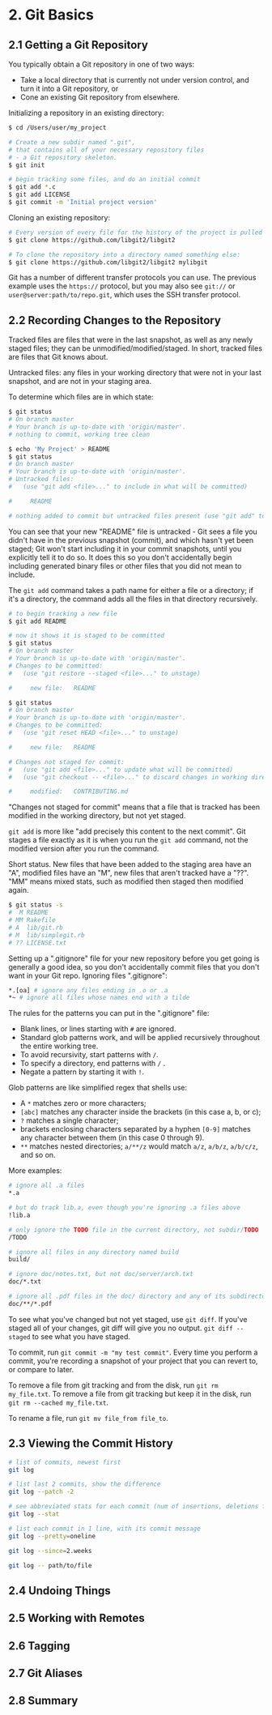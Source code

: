# 2. Git Basics
## 2.1 Getting a Git Repository
You typically obtain a Git repository in one of two ways:
- Take a local directory that is currently not under version control, and turn it into a Git repository, or
- Cone an existing Git repository from elsewhere.

Initializing a repository in an existing directory:
```sh
$ cd /Users/user/my_project

# Create a new subdir named ".git", 
# that contains all of your necessary repository files 
# - a Git repository skeleton. 
$ git init

# begin tracking some files, and do an initial commit
$ git add *.c
$ git add LICENSE
$ git commit -m 'Initial project version'

```

Cloning an existing repository:
```sh
# Every version of every file for the history of the project is pulled down by default, when you run git clone
$ git clone https://github.com/libgit2/libgit2

# To clone the repository into a directory named something else:
$ git clone https://github.com/libgit2/libgit2 mylibgit

```

Git has a number of different transfer protocols you can use. The previous example uses the `https://` protocol, but you may also see `git://` or `user@server:path/to/repo.git`, which uses the SSH transfer protocol.

## 2.2 Recording Changes to the Repository
Tracked files are files that were in the last snapshot, as well as any newly staged files; they can be unmodified/modified/staged. In short, tracked files are files that Git knows about.

Untracked files: any files in your working directory that were not in your last snapshot, and are not in your staging area. 

To determine which files are in which state:
```sh
$ git status
# On branch master
# Your branch is up-to-date with 'origin/master'.
# nothing to commit, working tree clean

$ echo 'My Project' > README
$ git status
# On branch master
# Your branch is up-to-date with 'origin/master'.
# Untracked files:
#   (use "git add <file>..." to include in what will be committed)

#     README

# nothing added to commit but untracked files present (use "git add" to track)
```

You can see that your new "README" file is untracked - Git sees a file you didn't have in the previous snapshot (commit), and which hasn't yet been staged; Git won't start including it in your commit snapshots, until you explicitly tell it to do so. It does this so you don't accidentally begin including generated binary files or other files that you did not mean to include.

The `git add` command takes a path name for either a file or a directory; if it's a directory, the command adds all the files in that directory recursively.
```sh
# to begin tracking a new file
$ git add README

# now it shows it is staged to be committed
$ git status
# On branch master
# Your branch is up-to-date with 'origin/master'.
# Changes to be committed:
#   (use "git restore --staged <file>..." to unstage)

#     new file:   README

$ git status
# On branch master
# Your branch is up-to-date with 'origin/master'.
# Changes to be committed:
#   (use "git reset HEAD <file>..." to unstage)

#     new file:   README

# Changes not staged for commit:
#   (use "git add <file>..." to update what will be committed)
#   (use "git checkout -- <file>..." to discard changes in working directory)

#     modified:   CONTRIBUTING.md
```
"Changes not staged for commit" means that a file that is tracked has been modified in the working directory, but not yet staged.

`git add` is more like "add precisely this content to the next commit". Git stages a file exactly as it is when you run the `git add` command, not the modified version after you run the command.

Short status. New files that have been added to the staging area have an "A", modified files have an "M", new files that aren't tracked have a "??". "MM" means mixed stats, such as modified then staged then modified again.  
```sh
$ git status -s
#  M README
# MM Rakefile
# A  lib/git.rb
# M  lib/simplegit.rb
# ?? LICENSE.txt
```

Setting up a ".gitignore" file for your new repository before you get going is generally a good idea, so you don't accidentally commit files that you don't want in your Git repo. Ignoring files ".gitignore":
```sh
*.[oa] # ignore any files ending in .o or .a
*~ # ignore all files whose names end with a tilde
```

The rules for the patterns you can put in the ".gitignore" file:
- Blank lines, or lines starting with `#` are ignored.
- Standard glob patterns work, and will be applied recursively throughout the entire working tree.
- To avoid recursivity, start patterns with `/`.
- To specify a directory, end patterns with `/` .
- Negate a pattern by starting it with `!`.

Glob patterns are like simplified regex that shells use:
- A `*` matches zero or more characters; 
- `[abc]` matches any character inside the brackets (in this case a, b, or c);
- `?` matches a single character; 
- brackets enclosing characters separated by a hyphen `[0-9]` matches any character between them (in this case 0 through 9). 
- `**` matches nested directories; `a/**/z` would match `a/z`, `a/b/z`, `a/b/c/z`, and so on.

More examples:
```sh
# ignore all .a files
*.a

# but do track lib.a, even though you're ignoring .a files above
!lib.a

# only ignore the TODO file in the current directory, not subdir/TODO
/TODO

# ignore all files in any directory named build
build/

# ignore doc/notes.txt, but not doc/server/arch.txt
doc/*.txt

# ignore all .pdf files in the doc/ directory and any of its subdirectories
doc/**/*.pdf

```

To see what you've changed but not yet staged, use `git diff`. If you've staged all of your changes, git diff will give you no output. `git diff --staged` to see what you have staged. 

To commit, run `git commit -m "my test commit"`. Every time you perform a commit, you're recording a snapshot of your project that you can revert to, or compare to later.

To remove a file from git tracking and from the disk, run `git rm my_file.txt`. To remove a file from git tracking but keep it in the disk, run `git rm --cached my_file.txt`. 

To rename a file, run `git mv file_from file_to`. 

## 2.3 Viewing the Commit History
```sh
# list of commits, newest first
git log

# list last 2 commits, show the difference
git log --patch -2

# see abbreviated stats for each commit (num of insertions, deletions for each file)
git log --stat

# list each commit in 1 line, with its commit message
git log --pretty=oneline

git log --since=2.weeks

git log -- path/to/file

```

## 2.4 Undoing Things



## 2.5 Working with Remotes



## 2.6 Tagging



## 2.7 Git Aliases



## 2.8 Summary





